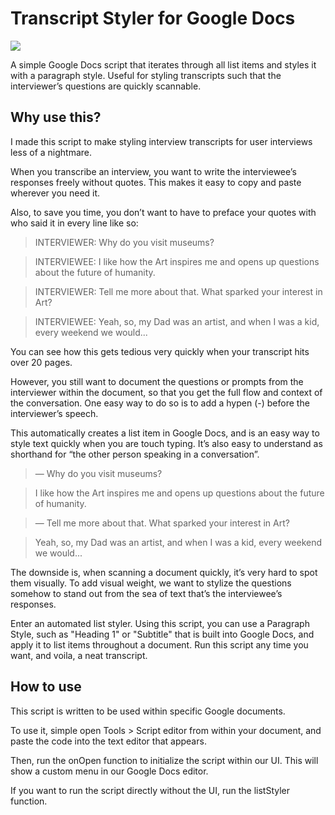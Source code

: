 # Transcript Styler for Google Docs

![](http://i.giphy.com/3o7TKVOP1yOae4DjZC.gif)

A simple Google Docs script that iterates through all list items and styles it with a paragraph style. Useful for styling transcripts such that the interviewer’s questions are quickly scannable.

## Why use this?

I made this script to make styling interview transcripts for user interviews less of a nightmare.

When you transcribe an interview, you want to write the interviewee’s responses freely without quotes. This makes it easy to copy and paste wherever you need it. 

Also, to save you time, you don’t want to have to preface your quotes with who said it in every line like so:

> INTERVIEWER: Why do you visit museums?

> INTERVIEWEE: I like how the Art inspires me and opens up questions about the future of humanity.

> INTERVIEWER: Tell me more about that. What sparked your interest in Art?

> INTERVIEWEE: Yeah, so, my Dad was an artist, and when I was a kid, every weekend we would...

You can see how this gets tedious very quickly when your transcript hits over 20 pages.

However, you still want to document the questions or prompts from the interviewer within the document, so that you get the full flow and context of the conversation. One easy way to do so is to add a hypen (-) before the interviewer’s speech. 

This automatically creates a list item in Google Docs, and is an easy way to style text quickly when you are touch typing. It’s also easy to understand as shorthand for “the other person speaking in a conversation”.

>   — Why do you visit museums?

> I like how the Art inspires me and opens up questions about the future of humanity.
  
>   — Tell me more about that. What sparked your interest in Art?

> Yeah, so, my Dad was an artist, and when I was a kid, every weekend we would...

The downside is, when scanning a document quickly, it’s very hard to spot them visually. To add visual weight, we want to stylize the questions somehow to stand out from the sea of text that’s the interviewee’s responses.

Enter an automated list styler. Using this script, you can use a Paragraph Style, such as "Heading 1" or "Subtitle" that is built into Google Docs, and apply it to list items throughout a document. Run this script any time you want, and voila, a neat transcript.

## How to use
This script is written to be used within specific Google documents.

To use it, simple open Tools > Script editor from within your document, and paste the code into the text editor that appears. 

Then, run the onOpen function to initialize the script within our UI. This will show a custom menu in our Google Docs editor.

If you want to run the script directly without the UI, run the listStyler function.
